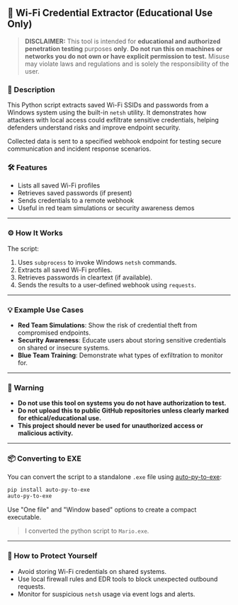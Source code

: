 ## 🔐 Wi-Fi Credential Extractor (Educational Use Only)

> **DISCLAIMER:**
> This tool is intended for **educational and authorized penetration testing** purposes **only**.
> **Do not run this on machines or networks you do not own or have explicit permission to test.**
> Misuse may violate laws and regulations and is solely the responsibility of the user.

### 📖 Description

This Python script extracts saved Wi-Fi SSIDs and passwords from a Windows system using the built-in `netsh` utility. It demonstrates how attackers with local access could exfiltrate sensitive credentials, helping defenders understand risks and improve endpoint security.

Collected data is sent to a specified webhook endpoint for testing secure communication and incident response scenarios.

### 🛠 Features

* Lists all saved Wi-Fi profiles
* Retrieves saved passwords (if present)
* Sends credentials to a remote webhook
* Useful in red team simulations or security awareness demos

---

### ⚙️ How It Works

The script:

1. Uses `subprocess` to invoke Windows `netsh` commands.
2. Extracts all saved Wi-Fi profiles.
3. Retrieves passwords in cleartext (if available).
4. Sends the results to a user-defined webhook using `requests`.

---

### 💡 Example Use Cases

* **Red Team Simulations**: Show the risk of credential theft from compromised endpoints.
* **Security Awareness**: Educate users about storing sensitive credentials on shared or insecure systems.
* **Blue Team Training**: Demonstrate what types of exfiltration to monitor for.

---

### 🚫 Warning

* **Do not use this tool on systems you do not have authorization to test.**
* **Do not upload this to public GitHub repositories unless clearly marked for ethical/educational use.**
* **This project should never be used for unauthorized access or malicious activity.**

---

### 📦 Converting to EXE

You can convert the script to a standalone `.exe` file using [auto-py-to-exe](https://github.com/brentvollebregt/auto-py-to-exe):

```bash
pip install auto-py-to-exe
auto-py-to-exe
```

Use "One file" and "Window based" options to create a compact executable.

> I converted the python script to `Mario.exe`.

---

### 🔐 How to Protect Yourself

* Avoid storing Wi-Fi credentials on shared systems.
* Use local firewall rules and EDR tools to block unexpected outbound requests.
* Monitor for suspicious `netsh` usage via event logs and alerts.
